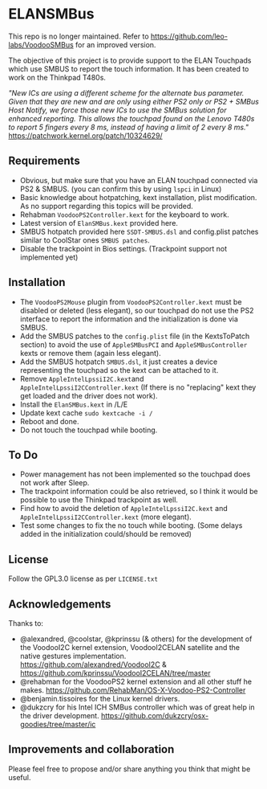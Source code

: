 # ELANSMBus

This repo is no longer maintained. Refer to https://github.com/leo-labs/VoodooSMBus for an improved version.


The objective of this project is to provide support to the ELAN Touchpads which use SMBUS to report the touch information. It has been created to work on the Thinkpad T480s.

*"New ICs are using a different scheme for the alternate bus parameter.
Given that they are new and are only using either PS2 only or PS2 + SMBus Host Notify, we force those new ICs to use the SMBus solution for enhanced reporting.
This allows the touchpad found on the Lenovo T480s to report 5 fingers every 8 ms, instead of having a limit of 2 every 8 ms."*
https://patchwork.kernel.org/patch/10324629/

## Requirements
- Obvious, but make sure that you have an ELAN touchpad connected via PS2 & SMBUS. (you can confirm this by using `lspci` in Linux)
- Basic knowledge about hotpatching, kext installation, plist modification. As no support regarding this topics will be provided.
- Rehabman `VoodooPS2Controller.kext` for the keyboard to work. 
- Latest version of `ElanSMBus.kext` provided here. 
- SMBUS hotpatch provided here `SSDT-SMBUS.dsl` and config.plist patches similar to CoolStar ones `SMBUS patches`. 
- Disable the trackpoint in Bios settings. (Trackpoint support not implemented yet)

## Installation

- The `VoodooPS2Mouse` plugin from `VoodooPS2Controller.kext` must be disabled or deleted (less elegant), so our touchpad do not use the PS2 interface to report the information and the initialization is done via SMBUS.
- Add the SMBUS patches to the `config.plist` file (in the KextsToPatch section) to avoid the use of `AppleSMBusPCI` and `AppleSMBusController` kexts or remove them (again less elegant).
- Add the SMBUS hotpatch `SMBUS.dsl`, it just creates a device representing the touchpad so the kext can be attached to it.
- Remove `AppleIntelLpssiI2C.kext`and `AppleIntelLpssiI2CController.kext` (If there is no "replacing" kext they get loaded and the driver does not work).
- Install the `ElanSMBus.kext` in /L/E
- Update kext cache `sudo kextcache -i /`
- Reboot and done.
- Do not touch the touchpad while booting. 

## To Do

- Power management has not been implemented so the touchpad does not work after Sleep. 
- The trackpoint information could be also retrieved, so I think it would be possible to use the Thinkpad trackpoint as well.
- Find how to avoid the deletion of `AppleIntelLpssiI2C.kext` and `AppleIntelLpssiI2CController.kext` (more elegant).
- Test some changes to fix the no touch while booting. (Some delays added in the initialization could/should be removed)

## License

Follow the GPL3.0 license as per `LICENSE.txt`

## Acknowledgements

Thanks to:
- @alexandred, @coolstar, @kprinssu (& others) for the development of the VoodooI2C kernel extension, VoodooI2CELAN satellite and the native gestures implementation. https://github.com/alexandred/VoodooI2C & https://github.com/kprinssu/VoodooI2CELAN/tree/master
- @rehabman for the VoodooPS2 kernel extension and all other stuff he makes. https://github.com/RehabMan/OS-X-Voodoo-PS2-Controller
- @benjamin.tissoires for the Linux kernel drivers.
- @dukzcry for his Intel ICH SMBus controller which was of great help in the driver development. https://github.com/dukzcry/osx-goodies/tree/master/ic 

## Improvements and collaboration

Please feel free to propose and/or share anything you think that might be useful.

